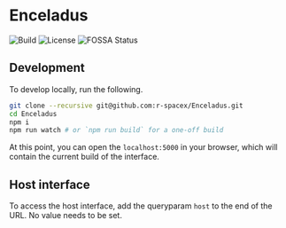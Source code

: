 # Enceladus

![Build]
![License]
![FOSSA Status]

[build]: https://img.shields.io/travis/com/r-spacex/Enceladus
[fossa status]: https://app.fossa.com/api/projects/git%2Bgithub.com%2Fr-spacex%2FEnceladus.svg?type=shield
[license]: https://img.shields.io/badge/license-GPL--3.0-blue

## Development

To develop locally,
run the following.

```bash
git clone --recursive git@github.com:r-spacex/Enceladus.git
cd Enceladus
npm i
npm run watch # or `npm run build` for a one-off build
```

At this point, you can open the `localhost:5000` in your browser,
which will contain the current build of the interface.

## Host interface

To access the host interface,
add the queryparam `host` to the end of the URL.
No value needs to be set.

